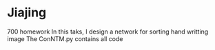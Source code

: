 # Jiajing
700 homework
In this taks, I design a network for sorting hand writting image
The ConNTM.py contains all code
